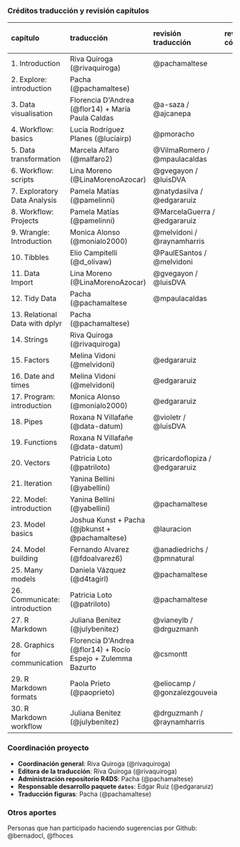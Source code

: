 ### Créditos traducción y revisión capítulos

| capítulo | traducción | revisión traducción | revisión código | edición texto final
|:---------|:-----------|:--------------------|:----------------|:-------------|
| 1. Introduction | Riva Quiroga (@rivaquiroga) | @pachamaltese |||
| 2. Explore: introduction | Pacha (@pachamaltese) ||||
| 3. Data visualisation | Florencia D'Andrea (@flor14) + María Paula Caldas | @a-saza / @ajcanepa |||
| 4. Workflow: basics | Lucía Rodríguez Planes (@luciairp)| @pmoracho |||
| 5. Data transformation| Marcela Alfaro (@malfaro2)| @VilmaRomero / @mpaulacaldas |||
| 6. Workflow: scripts | Lina Moreno (@LinaMorenoAzocar) | @gvegayon / @luisDVA |||
| 7. Exploratory Data Analysis | Pamela Matías (@pamelinni) | @natydasilva / @edgararuiz |||
| 8. Workflow: Projects |  Pamela Matías (@pamelinni) | @MarcelaGuerra / @edgararuiz |||
| 9. Wrangle: Introduction | Monica Alonso (@monialo2000) | @melvidoni / @raynamharris |||
| 10. Tibbles | Elio Campitelli (@d_olivaw) | @PaulESantos / @melvidoni |||
| 11. Data Import | Lina Moreno (@LinaMorenoAzocar) | @gvegayon / @luisDVA |||
| 12. Tidy Data | Pacha (@pachamaltese | @mpaulacaldas |||
| 13. Relational Data with dplyr | Pacha (@pachamaltese) ||||
| 14. Strings | Riva Quiroga (@rivaquiroga) ||||
| 15. Factors | Melina Vidoni (@melvidoni) | @edgararuiz|||
| 16. Date and times| Melina Vidoni (@melvidoni) | @edgararuiz|||
| 17. Program: introduction |  Monica Alonso (@monialo2000) | @edgararuiz |||
| 18. Pipes | Roxana N Villafañe (@data-datum) | @violetr / @luisDVA |||
| 19. Functions | Roxana N Villafañe (@data-datum) ||||
| 20. Vectors | Patricia Loto (@patriloto) | @ricardoflopiza / @edgararuiz |||
| 21. Iteration | Yanina Bellini (@yabellini)||||
| 22. Model: introduction | Yanina Bellini (@yabellini) | @pachamaltese |||
| 23. Model basics | Joshua Kunst + Pacha (@jbkunst + @pachamaltese)| @lauracion |||
| 24. Model building| Fernando Alvarez (@fdoalvarez6) | @anadiedrichs / @pmnatural|||
| 25. Many models | Daniela Vázquez (@d4tagirl)| @pachamaltese |||
| 26. Communicate: introduction | Patricia Loto (@patriloto) | @pachamaltese|||
| 27. R Markdown| Juliana Benitez (@julybenitez) | @vianeylb / @drguzmanh |||
| 28. Graphics for communication | Florencia D'Andrea (@flor14) + Rocío Espejo + Zulemma Bazurto | @csmontt|||
| 29. R Markdown formats| Paola Prieto (@paoprieto) | @eliocamp / @gonzalezgouveia|||
| 30. R Markdown workflow | Juliana Benitez (@julybenitez)|@drguzmanh / @raynamharris||||

### Coordinación proyecto

- **Coordinación general**: Riva Quiroga (@rivaquiroga)
- **Editora de la traducción**: Riva Quiroga (@rivaquiroga)
- **Administración repositorio R4DS**: Pacha (@pachamaltese)
- **Responsable desarrollo paquete `datos`**: Edgar Ruiz (@edgararuiz)
- **Traducción figuras**: Pacha (@pachamaltese)


### Otros aportes

Personas que han participado haciendo sugerencias por Github: @bernadocl, @fhoces
